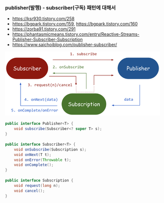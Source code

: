 

### publisher(발행) - subscriber(구독) 패턴에 대해서
- https://ksr930.tistory.com/258
- https://bgpark.tistory.com/159, https://bgpark.tistory.com/160
- https://zorba91.tistory.com/291
- https://phantasmicmeans.tistory.com/entry/Reactive-Streams-Publisher-Subscriber-Subscription
- https://www.saichoiblog.com/publisher-subscriber/


![img.png](img.png)

```java
public interface Publisher<T> {
    void subscribe(Subscriber<? super T> s);
}

public interface Subscriber<T> {
    void onSubscribe(Subscription s);
    void onNext(T t);
    void onError(Throwable t);
    void onComplete();
}

public interface Subscription {
    void request(long n);
    void cancel();
}